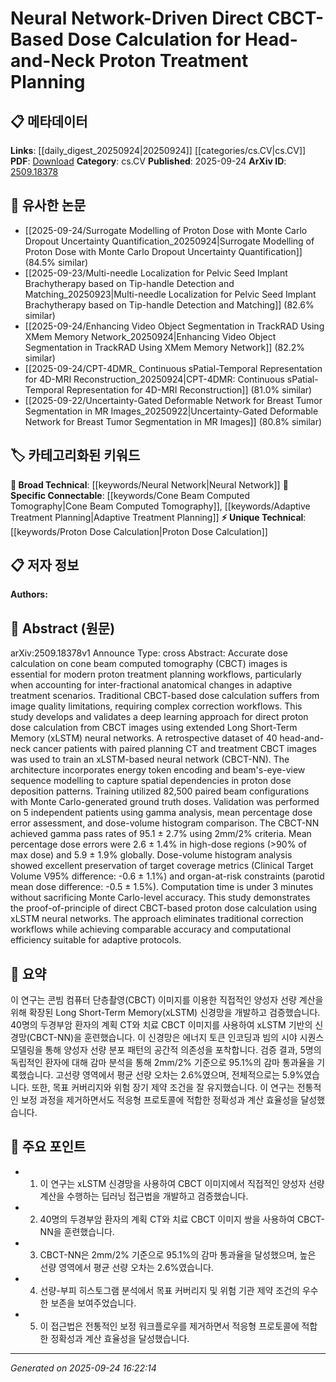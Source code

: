 <!-- KEYWORD_LINKING_METADATA:
{
  "processed_timestamp": "2025-09-24T16:22:14.348433",
  "vocabulary_version": "1.0",
  "selected_keywords": [
    "Neural Network",
    "Proton Dose Calculation",
    "Cone Beam Computed Tomography",
    "Adaptive Treatment Planning"
  ],
  "rejected_keywords": [],
  "similarity_scores": {
    "Neural Network": 0.85,
    "Proton Dose Calculation": 0.72,
    "Cone Beam Computed Tomography": 0.8,
    "Adaptive Treatment Planning": 0.78
  },
  "extraction_method": "AI_prompt_based",
  "budget_applied": true,
  "candidates_json": {
    "candidates": [
      {
        "surface": "xLSTM neural networks",
        "canonical": "Neural Network",
        "aliases": [
          "xLSTM",
          "extended Long Short-Term Memory"
        ],
        "category": "broad_technical",
        "rationale": "This term represents a specific type of neural network architecture used in the study, linking it to broader neural network concepts.",
        "novelty_score": 0.55,
        "connectivity_score": 0.88,
        "specificity_score": 0.7,
        "link_intent_score": 0.85
      },
      {
        "surface": "proton dose calculation",
        "canonical": "Proton Dose Calculation",
        "aliases": [
          "proton therapy dose calculation"
        ],
        "category": "unique_technical",
        "rationale": "This is a specialized process central to the study, offering unique insights into proton therapy planning.",
        "novelty_score": 0.78,
        "connectivity_score": 0.65,
        "specificity_score": 0.82,
        "link_intent_score": 0.72
      },
      {
        "surface": "CBCT images",
        "canonical": "Cone Beam Computed Tomography",
        "aliases": [
          "CBCT"
        ],
        "category": "specific_connectable",
        "rationale": "CBCT is a specific imaging technique crucial for the study's methodology, linking it to imaging and medical physics domains.",
        "novelty_score": 0.6,
        "connectivity_score": 0.79,
        "specificity_score": 0.75,
        "link_intent_score": 0.8
      },
      {
        "surface": "adaptive treatment scenarios",
        "canonical": "Adaptive Treatment Planning",
        "aliases": [
          "adaptive therapy"
        ],
        "category": "specific_connectable",
        "rationale": "Adaptive treatment is a key concept in modern radiotherapy, enhancing the study's relevance to evolving treatment protocols.",
        "novelty_score": 0.65,
        "connectivity_score": 0.77,
        "specificity_score": 0.78,
        "link_intent_score": 0.78
      }
    ],
    "ban_list_suggestions": [
      "dose calculation",
      "treatment planning"
    ]
  },
  "decisions": [
    {
      "candidate_surface": "xLSTM neural networks",
      "resolved_canonical": "Neural Network",
      "decision": "linked",
      "scores": {
        "novelty": 0.55,
        "connectivity": 0.88,
        "specificity": 0.7,
        "link_intent": 0.85
      }
    },
    {
      "candidate_surface": "proton dose calculation",
      "resolved_canonical": "Proton Dose Calculation",
      "decision": "linked",
      "scores": {
        "novelty": 0.78,
        "connectivity": 0.65,
        "specificity": 0.82,
        "link_intent": 0.72
      }
    },
    {
      "candidate_surface": "CBCT images",
      "resolved_canonical": "Cone Beam Computed Tomography",
      "decision": "linked",
      "scores": {
        "novelty": 0.6,
        "connectivity": 0.79,
        "specificity": 0.75,
        "link_intent": 0.8
      }
    },
    {
      "candidate_surface": "adaptive treatment scenarios",
      "resolved_canonical": "Adaptive Treatment Planning",
      "decision": "linked",
      "scores": {
        "novelty": 0.65,
        "connectivity": 0.77,
        "specificity": 0.78,
        "link_intent": 0.78
      }
    }
  ]
}
-->

# Neural Network-Driven Direct CBCT-Based Dose Calculation for Head-and-Neck Proton Treatment Planning

## 📋 메타데이터

**Links**: [[daily_digest_20250924|20250924]] [[categories/cs.CV|cs.CV]]
**PDF**: [Download](https://arxiv.org/pdf/2509.18378.pdf)
**Category**: cs.CV
**Published**: 2025-09-24
**ArXiv ID**: [2509.18378](https://arxiv.org/abs/2509.18378)

## 🔗 유사한 논문
- [[2025-09-24/Surrogate Modelling of Proton Dose with Monte Carlo Dropout Uncertainty Quantification_20250924|Surrogate Modelling of Proton Dose with Monte Carlo Dropout Uncertainty Quantification]] (84.5% similar)
- [[2025-09-23/Multi-needle Localization for Pelvic Seed Implant Brachytherapy based on Tip-handle Detection and Matching_20250923|Multi-needle Localization for Pelvic Seed Implant Brachytherapy based on Tip-handle Detection and Matching]] (82.6% similar)
- [[2025-09-24/Enhancing Video Object Segmentation in TrackRAD Using XMem Memory Network_20250924|Enhancing Video Object Segmentation in TrackRAD Using XMem Memory Network]] (82.2% similar)
- [[2025-09-24/CPT-4DMR_ Continuous sPatial-Temporal Representation for 4D-MRI Reconstruction_20250924|CPT-4DMR: Continuous sPatial-Temporal Representation for 4D-MRI Reconstruction]] (81.0% similar)
- [[2025-09-22/Uncertainty-Gated Deformable Network for Breast Tumor Segmentation in MR Images_20250922|Uncertainty-Gated Deformable Network for Breast Tumor Segmentation in MR Images]] (80.8% similar)

## 🏷️ 카테고리화된 키워드
**🧠 Broad Technical**: [[keywords/Neural Network|Neural Network]]
**🔗 Specific Connectable**: [[keywords/Cone Beam Computed Tomography|Cone Beam Computed Tomography]], [[keywords/Adaptive Treatment Planning|Adaptive Treatment Planning]]
**⚡ Unique Technical**: [[keywords/Proton Dose Calculation|Proton Dose Calculation]]

## 📋 저자 정보

**Authors:** 

## 📄 Abstract (원문)

arXiv:2509.18378v1 Announce Type: cross 
Abstract: Accurate dose calculation on cone beam computed tomography (CBCT) images is essential for modern proton treatment planning workflows, particularly when accounting for inter-fractional anatomical changes in adaptive treatment scenarios. Traditional CBCT-based dose calculation suffers from image quality limitations, requiring complex correction workflows. This study develops and validates a deep learning approach for direct proton dose calculation from CBCT images using extended Long Short-Term Memory (xLSTM) neural networks. A retrospective dataset of 40 head-and-neck cancer patients with paired planning CT and treatment CBCT images was used to train an xLSTM-based neural network (CBCT-NN). The architecture incorporates energy token encoding and beam's-eye-view sequence modelling to capture spatial dependencies in proton dose deposition patterns. Training utilized 82,500 paired beam configurations with Monte Carlo-generated ground truth doses. Validation was performed on 5 independent patients using gamma analysis, mean percentage dose error assessment, and dose-volume histogram comparison. The CBCT-NN achieved gamma pass rates of 95.1 $\pm$ 2.7% using 2mm/2% criteria. Mean percentage dose errors were 2.6 $\pm$ 1.4% in high-dose regions ($>$90% of max dose) and 5.9 $\pm$ 1.9% globally. Dose-volume histogram analysis showed excellent preservation of target coverage metrics (Clinical Target Volume V95% difference: -0.6 $\pm$ 1.1%) and organ-at-risk constraints (parotid mean dose difference: -0.5 $\pm$ 1.5%). Computation time is under 3 minutes without sacrificing Monte Carlo-level accuracy. This study demonstrates the proof-of-principle of direct CBCT-based proton dose calculation using xLSTM neural networks. The approach eliminates traditional correction workflows while achieving comparable accuracy and computational efficiency suitable for adaptive protocols.

## 📝 요약

이 연구는 콘빔 컴퓨터 단층촬영(CBCT) 이미지를 이용한 직접적인 양성자 선량 계산을 위해 확장된 Long Short-Term Memory(xLSTM) 신경망을 개발하고 검증했습니다. 40명의 두경부암 환자의 계획 CT와 치료 CBCT 이미지를 사용하여 xLSTM 기반의 신경망(CBCT-NN)을 훈련했습니다. 이 신경망은 에너지 토큰 인코딩과 빔의 시야 시퀀스 모델링을 통해 양성자 선량 분포 패턴의 공간적 의존성을 포착합니다. 검증 결과, 5명의 독립적인 환자에 대해 감마 분석을 통해 2mm/2% 기준으로 95.1%의 감마 통과율을 기록했습니다. 고선량 영역에서 평균 선량 오차는 2.6%였으며, 전체적으로는 5.9%였습니다. 또한, 목표 커버리지와 위험 장기 제약 조건을 잘 유지했습니다. 이 연구는 전통적인 보정 과정을 제거하면서도 적응형 프로토콜에 적합한 정확성과 계산 효율성을 달성했습니다.

## 🎯 주요 포인트

- 1. 이 연구는 xLSTM 신경망을 사용하여 CBCT 이미지에서 직접적인 양성자 선량 계산을 수행하는 딥러닝 접근법을 개발하고 검증했습니다.
- 2. 40명의 두경부암 환자의 계획 CT와 치료 CBCT 이미지 쌍을 사용하여 CBCT-NN을 훈련했습니다.
- 3. CBCT-NN은 2mm/2% 기준으로 95.1%의 감마 통과율을 달성했으며, 높은 선량 영역에서 평균 선량 오차는 2.6%였습니다.
- 4. 선량-부피 히스토그램 분석에서 목표 커버리지 및 위험 기관 제약 조건의 우수한 보존을 보여주었습니다.
- 5. 이 접근법은 전통적인 보정 워크플로우를 제거하면서 적응형 프로토콜에 적합한 정확성과 계산 효율성을 달성했습니다.


---

*Generated on 2025-09-24 16:22:14*